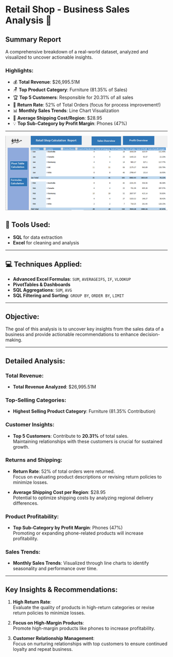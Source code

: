 # Retail Shop - Business Sales Analysis 🧾

## Summary Report
A comprehensive breakdown of a real-world dataset, analyzed and visualized to uncover actionable insights.

### Highlights:
- 💰 **Total Revenue**: $26,995.51M
- 🪑 **Top Product Category**: Furniture (81.35% of Sales)
- 🏆 **Top 5 Customers**: Responsible for 20.31% of all sales
- 🔁 **Return Rate**: 52% of Total Orders (focus for process improvement!)
- 📊 **Monthly Sales Trends**: Line Chart Visualization
- 🚚 **Average Shipping Cost/Region**: $28.95
- 💡 **Top Sub-Category by Profit Margin**: Phones (47%)

---
![Dashboard Screenshot](main_r.png)
## 🔧 Tools Used:
- **SQL** for data extraction
- **Excel** for cleaning and analysis

---

## 💻 Techniques Applied:
- **Advanced Excel Formulas**: `SUM`, `AVERAGEIFS`, `IF`, `VLOOKUP`
- **PivotTables & Dashboards**
- **SQL Aggregations**: `SUM`, `AVG`
- **SQL Filtering and Sorting**: `GROUP BY`, `ORDER BY`, `LIMIT`

---

## Objective:
The goal of this analysis is to uncover key insights from the sales data of a business and provide actionable recommendations to enhance decision-making.

---

## Detailed Analysis:

### Total Revenue:
- **Total Revenue Analyzed**: $26,995.51M

### Top-Selling Categories:
- **Highest Selling Product Category**: Furniture (81.35% Contribution)

### Customer Insights:
- **Top 5 Customers**: Contribute to **20.31%** of total sales.  
  Maintaining relationships with these customers is crucial for sustained growth.

### Returns and Shipping:
- **Return Rate**: 52% of total orders were returned.  
  Focus on evaluating product descriptions or revising return policies to minimize losses.

- **Average Shipping Cost per Region**: $28.95  
  Potential to optimize shipping costs by analyzing regional delivery differences.

### Product Profitability:
- **Top Sub-Category by Profit Margin**: Phones (47%)  
  Promoting or expanding phone-related products will increase profitability.

### Sales Trends:
- **Monthly Sales Trends**: Visualized through line charts to identify seasonality and performance over time.




---

## Key Insights & Recommendations:
1. **High Return Rate**:  
   Evaluate the quality of products in high-return categories or revise return policies to minimize losses.
   
2. **Focus on High-Margin Products**:  
   Promote high-margin products like phones to increase profitability.
   
3. **Customer Relationship Management**:  
   Focus on nurturing relationships with top customers to ensure continued loyalty and repeat business.



